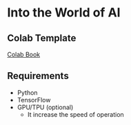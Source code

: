 # Into the World of AI

## Colab Template
[Colab Book](https://colab.research.google.com/drive/1ueQIWBL8vYJqmBfeSBs8RXtkFyk9PcZa/copy)

## Requirements
- Python
- TensorFlow
- GPU/TPU (optional)
  - It increase the speed of operation
